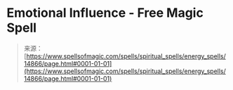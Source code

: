 <!--yml
category: 未分类
date: 2024-06-12 18:53:57
-->

# Emotional Influence - Free Magic Spell

> 来源：[https://www.spellsofmagic.com/spells/spiritual_spells/energy_spells/14866/page.html#0001-01-01](https://www.spellsofmagic.com/spells/spiritual_spells/energy_spells/14866/page.html#0001-01-01)
